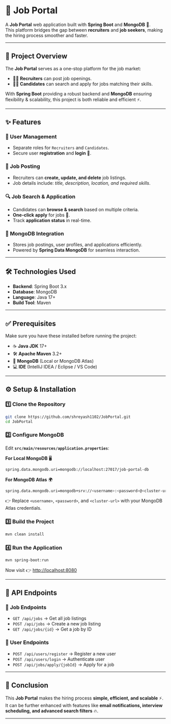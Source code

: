 # 💼 Job Portal

A **Job Portal** web application built with **Spring Boot** and **MongoDB** 🚀.  
This platform bridges the gap between **recruiters** and **job seekers**, making the hiring process smoother and faster.

---

## 📌 Project Overview

The **Job Portal** serves as a one-stop platform for the job market:
- 👩‍💼 **Recruiters** can post job openings.
- 👨‍🎓 **Candidates** can search and apply for jobs matching their skills.

With **Spring Boot** providing a robust backend and **MongoDB** ensuring flexibility & scalability, this project is both reliable and efficient ⚡.

---

## ✨ Features

### 👤 User Management
- Separate roles for `Recruiters` and `Candidates`.
- Secure user **registration** and **login** 🔐.

### 📝 Job Posting
- Recruiters can **create, update, and delete** job listings.
- Job details include: *title, description, location, and required skills*.

### 🔍 Job Search & Application
- Candidates can **browse & search** based on multiple criteria.
- **One-click apply** for jobs 🙌.
- Track **application status** in real-time.

### 🍃 MongoDB Integration
- Stores job postings, user profiles, and applications efficiently.
- Powered by **Spring Data MongoDB** for seamless interaction.

---

## 🛠️ Technologies Used

- **Backend**: Spring Boot 3.x
- **Database**: MongoDB
- **Language**: Java 17+
- **Build Tool**: Maven

---

## ✅ Prerequisites

Make sure you have these installed before running the project:
- ☕ **Java JDK** 17+
- 🛠️ **Apache Maven** 3.2+
- 🍃 **MongoDB** (Local or MongoDB Atlas)
- 💻 **IDE** (IntelliJ IDEA / Eclipse / VS Code)

---

## ⚙️ Setup & Installation

### 1️⃣ Clone the Repository  
```sh
git clone https://github.com/shreyash1102/JobPortal.git
cd JobPortal
```

### 2️⃣ Configure MongoDB

Edit **`src/main/resources/application.properties`**:

**For Local MongoDB** 🖥️  
```sh
spring.data.mongodb.uri=mongodb://localhost:27017/job-portal-db
```

**For MongoDB Atlas** 🌍  
```sh
spring.data.mongodb.uri=mongodb+srv://<username>:<password>@<cluster-url>/job-portal-db?retryWrites=true&w=majority
```
👉 Replace `<username>`, `<password>`, and `<cluster-url>` with your MongoDB Atlas credentials.

### 3️⃣ Build the Project  
```sh
mvn clean install
```

### 4️⃣ Run the Application  
```sh
mvn spring-boot:run
```
Now visit 👉 [http://localhost:8080](http://localhost:8080)

---

## 📡 API Endpoints

### 🔹 **Job Endpoints**
- `GET /api/jobs` → Get all job listings
- `POST /api/jobs` → Create a new job listing
- `GET /api/jobs/{id}` → Get a job by ID

### 🔹 **User Endpoints**
- `POST /api/users/register` → Register a new user
- `POST /api/users/login` → Authenticate user
- `POST /api/jobs/apply/{jobId}` → Apply for a job

---

## 🎯 Conclusion

This **Job Portal** makes the hiring process **simple, efficient, and scalable** ⚡.  
It can be further enhanced with features like **email notifications, interview scheduling, and advanced search filters** 🔥.

---

 
 

